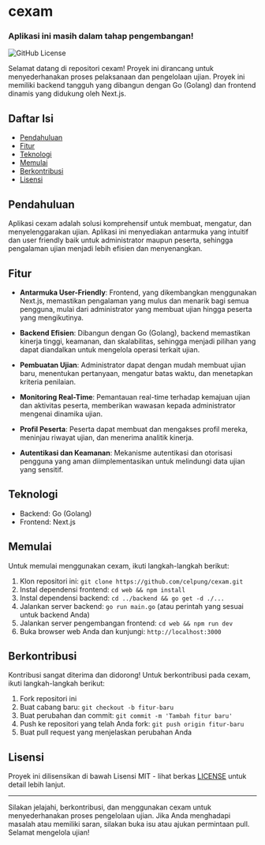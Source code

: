 # cexam

### Aplikasi ini masih dalam tahap pengembangan!

![GitHub License](https://img.shields.io/badge/license-MIT-blue.svg)

Selamat datang di repositori cexam! Proyek ini dirancang untuk menyederhanakan proses pelaksanaan dan pengelolaan ujian. Proyek ini memiliki backend tangguh yang dibangun dengan Go (Golang) dan frontend dinamis yang didukung oleh Next.js.

## Daftar Isi

- [Pendahuluan](#pendahuluan)
- [Fitur](#fitur)
- [Teknologi](#teknologi)
- [Memulai](#memulai)
- [Berkontribusi](#berkontribusi)
- [Lisensi](#lisensi)

## Pendahuluan

Aplikasi cexam adalah solusi komprehensif untuk membuat, mengatur, dan menyelenggarakan ujian. Aplikasi ini menyediakan antarmuka yang intuitif dan user friendly baik untuk administrator maupun peserta, sehingga pengalaman ujian menjadi lebih efisien dan menyenangkan.

## Fitur

- **Antarmuka User-Friendly**: Frontend, yang dikembangkan menggunakan Next.js, memastikan pengalaman yang mulus dan menarik bagi semua pengguna, mulai dari administrator yang membuat ujian hingga peserta yang mengikutinya.

- **Backend Efisien**: Dibangun dengan Go (Golang), backend memastikan kinerja tinggi, keamanan, dan skalabilitas, sehingga menjadi pilihan yang dapat diandalkan untuk mengelola operasi terkait ujian.

- **Pembuatan Ujian**: Administrator dapat dengan mudah membuat ujian baru, menentukan pertanyaan, mengatur batas waktu, dan menetapkan kriteria penilaian.

- **Monitoring Real-Time**: Pemantauan real-time terhadap kemajuan ujian dan aktivitas peserta, memberikan wawasan kepada administrator mengenai dinamika ujian.

- **Profil Peserta**: Peserta dapat membuat dan mengakses profil mereka, meninjau riwayat ujian, dan menerima analitik kinerja.

- **Autentikasi dan Keamanan**: Mekanisme autentikasi dan otorisasi pengguna yang aman diimplementasikan untuk melindungi data ujian yang sensitif.

## Teknologi

- Backend: Go (Golang)
- Frontend: Next.js

## Memulai

Untuk memulai menggunakan cexam, ikuti langkah-langkah berikut:

1. Klon repositori ini: `git clone https://github.com/celpung/cexam.git`
2. Instal dependensi frontend: `cd web && npm install`
3. Instal dependensi backend: `cd ../backend && go get -d ./...`
4. Jalankan server backend: `go run main.go` (atau perintah yang sesuai untuk backend Anda)
5. Jalankan server pengembangan frontend: `cd web && npm run dev`
6. Buka browser web Anda dan kunjungi: `http://localhost:3000`

## Berkontribusi

Kontribusi sangat diterima dan didorong! Untuk berkontribusi pada cexam, ikuti langkah-langkah berikut:

1. Fork repositori ini
2. Buat cabang baru: `git checkout -b fitur-baru`
3. Buat perubahan dan commit: `git commit -m 'Tambah fitur baru'`
4. Push ke repositori yang telah Anda fork: `git push origin fitur-baru`
5. Buat pull request yang menjelaskan perubahan Anda

## Lisensi

Proyek ini dilisensikan di bawah Lisensi MIT - lihat berkas [LICENSE](https://opensource.org/licenses/MIT) untuk detail lebih lanjut.

---

Silakan jelajahi, berkontribusi, dan menggunakan cexam untuk menyederhanakan proses pengelolaan ujian. Jika Anda menghadapi masalah atau memiliki saran, silakan buka isu atau ajukan permintaan pull. Selamat mengelola ujian!
